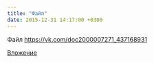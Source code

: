 ```yaml
---
title: "Файл"
date: 2015-12-31 14:17:00 +0300
---
```


Файл
https://vk.com/doc2000007271_437168931

[Вложение](https://vk.com/doc2000007271_437168931)
